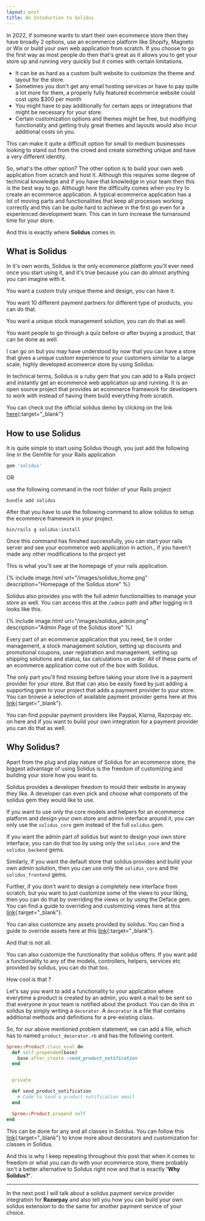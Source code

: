```yaml
---
layout: post
title: An Intoduction to Solidus
---
```


In 2022, if someone wants to start their own ecommerce store then they have broadly 2 options, use an ecommerce platform like Shopify, Magneto or Wix or build your own web application from scratch. If you choose to go the first way as most people do then that's great as it allows you to get your store up and running very quickly but it comes with certain limitations.

- It can be as hard as a custom built website to customize the theme and layout for the store.
- Sometimes you don't get any email hosting services or have to pay quite a lot more for them, a properly fully featured ecommerce website could cost upto $300 per month
- You might have to pay additionally for certain apps or integrations that might be necessary for your store.
- Certain customization options and themes might be free, but modifiying functionality and getting truly great themes and layouts would also incur additional costs on you.

This can make it quite a difficult option for small to medium businesses looking to stand out from the crowd and create something unique and have a very different identity.

So, what's the other option? The other option is to build your own web application from scratch and host it. Although this requires some degree of technical knowledge and if you have that knowledge in your team then this is the best way to go. Although here the difficulty comes when you try to create an ecommerce application. A typical ecommerce application has a lot of moving parts and functionalities that keep all processes working correctly and this can be quite hard to achieve in the first go even for a experienced development team. This can in turn increase the turnaround time for your store.

And this is exactly where **Solidus** comes in.


## What is Solidus

In it's own words, Solidus is the only ecommerce platform you'll ever need once you start using it, and it's true because you can do almost anything you can imagine with it.

You want a custom truly unique theme and design, you can have it.

You want 10 different payment partners for different type of products, you can do that.

You want a unique stock management solution, you can do that as well.

You want people to go through a quiz before or after buying a product, that can be done as well.

I can go on but you may have understood by now that you can have a store that gives a unique custom experience to your customers similar to a large scale, highly developed ecomeerce store by using Solidus.

In technical terms, Solidus is a ruby gem that you can add to a Rails project and instantly get an ecommerce web application up and running. It is an open source project that provides an ecommerce framework for developers to work with instead of having them build everything from scratch.

You can check out the official solidus demo by clicking on the link [here](http://demo.solidus.io/){:target="_blank"}

## How to use Solidus

It is quite simple to start using Solidus though, you just add the following line in the Gemfile for your Rails application

```rb
gem 'solidus'
```
OR

use the following command in the root folder of your Rails project
```shell
bundle add solidus
```

After that you have to use the following command to allow solidus to setup the ecommerce framework in your project.
```shell
bin/rails g solidus:install
```

Once this command has finished successfully, you can start your rails server and see your ecommerce web application in action., if you haven't made any other modifications to the project yet

This is what you'll see at the homepage of your rails application.

{% include image.html url="/images/solidus_home.png" description="Homepage of the Solidus store" %}

Solidus also provides you with the full admin functionalities to manage your store as well. You can access this at the `/admin` path and after logging in it looks like this.

{% include image.html url="/images/solidus_admin.png" description="Admin Page of the Solidus store" %}

Every part of an ecommerce application that you need, be it order management, a stock management solution, setting up discounts and promotional coupons, user registration and management, setting up shipping solutions and status, tax calculations on order. All of these parts of an ecommerce application come out of the box with Solidus.

The only part you'll find missing before taking your store live is a payment provider for your store. But that can also be easily fixed by just adding a supporting gem to your project that adds a payment provider to your store. You can browse a selection of available payment provider gems here at this [link](https://guides.solidus.io/developers/payments/payment-service-providers.html#payment-service-providers){:target="_blank"}.

You can find popular payment providers like Paypal, Klarna, Razorpay etc. on here and if you want to build your own integration for a payment provider you can do that as well.

## Why Solidus?

Apart from the plug and play nature of Solidus for an ecommerce store, the biggest advantage of using Solidus is the freedom of customizing and building your store how you want to.

Solidus provides a developer freedom to mould their website in anyway they like. A developer can even pick and choose what componets of the solidus gem they would like to use.

If you want to use only the core models and helpers for an ecommerce platform and design your own store and admin interface around it, you can only use the `solidus_core` gem instead of the full `solidus` gem.

If you want the admin part of solidus but want to design your own store interface, you can do that too by using only the `solidus_core` and the `solidus_backend` gems.

Similarly, if you want the default store that solidus provides and build your own admin solution, then you can use only the `solidus_core` and the `solidus_frontend` gems.

Further, if you don't want to design a completely new interface from scratch, but you want to just customize some of the views to your liking, then you can do that by overriding the views or by using the Deface gem. You can find a guide to overriding and customizing views here at this [link](https://guides.solidus.io/developers/views/override-views.html){:target="_blank"}.

You can also customize any assets provided by solidus. You can find a guide to override assets here at this [link](https://guides.solidus.io/developers/assets/override-solidus-assets.html){:target="_blank"}.

And that is not all.

You can also customize the functionality that solidus offers. If you want add a functionality to any of the models, controllers, helpers, services etc provided by solidus, you can do that too.

How cool is that ?

Let's say you want to add a functionality to your application where everytime a product is created by an admin, you want a mail to be sent so that everyone in your team is notified about the product. You can do this in solidus by simply writing a `decorator`. A `decorator` is a file that contains additional methods and definitions for a pre-existing class.

So, for our above mentioned problem statement, we can add a file, which has to named `product_decorator.rb` and has the following content.

```rb
Spree::Product.class_eval do
  def self.prepended(base)
    base.after_create :send_product_notification
  end


  private

  def send_product_notification
    # Code to send a product notification email
  end

  Spree::Product.prepend self
end
```

This can be done for any and all classes in Solidus. You can follow this [link](https://guides.solidus.io/developers/customizations/decorators.html){:target="_blank"} to know more about decorators and customization for classes in Solidus.

And this is why I keep repeating throughout this post that when it comes to freedom or what you can do with your ecommerce store, there probably isn't a better alternative to Solidus right now and that is exactly **'Why Solidus?'**.

---

In the next post I will talk about a solidus payment service provider integration for **Razorpay** and also tell you how you can build your own solidus extension to do the same for another payment service of your choice.
